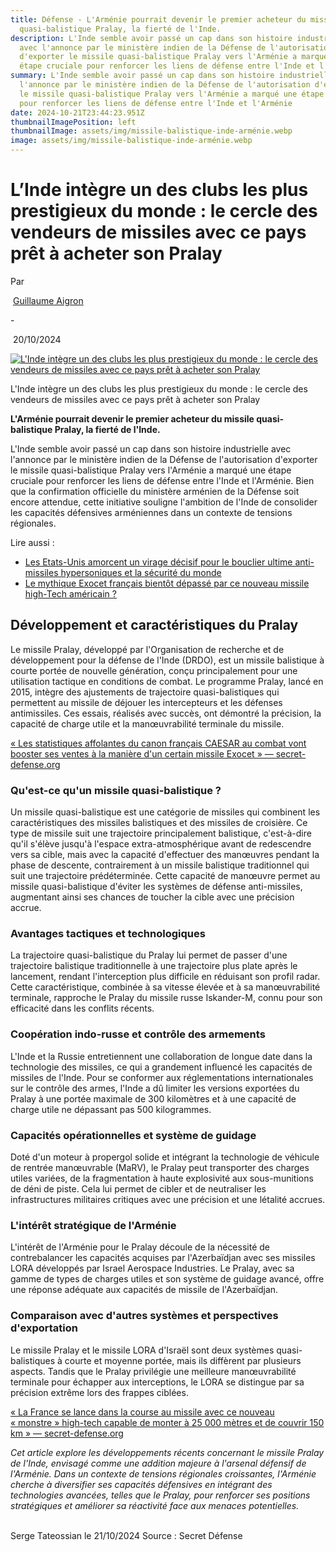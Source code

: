 ```yaml
---
title: Défense - L'Arménie pourrait devenir le premier acheteur du missile
  quasi-balistique Pralay, la fierté de l'Inde.
description: L'Inde semble avoir passé un cap dans son histoire industrielle
  avec l'annonce par le ministère indien de la Défense de l'autorisation
  d'exporter le missile quasi-balistique Pralay vers l'Arménie a marqué une
  étape cruciale pour renforcer les liens de défense entre l'Inde et l'Arménie
summary: L'Inde semble avoir passé un cap dans son histoire industrielle avec
  l'annonce par le ministère indien de la Défense de l'autorisation d'exporter
  le missile quasi-balistique Pralay vers l'Arménie a marqué une étape cruciale
  pour renforcer les liens de défense entre l'Inde et l'Arménie
date: 2024-10-21T23:44:23.951Z
thumbnailImagePosition: left
thumbnailImage: assets/img/missile-balistique-inde-arménie.webp
image: assets/img/missile-balistique-inde-arménie.webp
---
```



# L’Inde intègre un des clubs les plus prestigieux du monde : le cercle des vendeurs de missiles avec ce pays prêt à acheter son Pralay

Par

 [Guillaume Aigron](https://www.secret-defense.org/author/aigrong/)

\-

 20/10/2024 

[![L'Inde intègre un des clubs les plus prestigieux du monde : le cercle des vendeurs de missiles avec ce pays prêt à acheter son Pralay](https://www.secret-defense.org/wp-content/uploads/2024/10/Pu-33-640x427.jpg "L'Inde intègre un des clubs les plus prestigieux du monde : le cercle des vendeurs de missiles avec ce pays prêt à acheter son Pralay")](https://www.secret-defense.org/wp-content/uploads/2024/10/Pu-33.jpg)

L'Inde intègre un des clubs les plus prestigieux du monde : le cercle des vendeurs de missiles avec ce pays prêt à acheter son Pralay

**L'Arménie pourrait devenir le premier acheteur du missile quasi-balistique Pralay, la fierté de l'Inde.**

L'Inde semble avoir passé un cap dans son histoire industrielle avec l'annonce par le ministère indien de la Défense de l'autorisation d'exporter le missile quasi-balistique Pralay vers l'Arménie a marqué une étape cruciale pour renforcer les liens de défense entre l'Inde et l'Arménie. Bien que la confirmation officielle du ministère arménien de la Défense soit encore attendue, cette initiative souligne l'ambition de l'Inde de consolider les capacités défensives arméniennes dans un contexte de tensions régionales.

Lire aussi :

* [Les Etats-Unis amorcent un virage décisif pour le bouclier ultime anti-missiles hypersoniques et la sécurité du monde](https://www.secret-defense.org/actualites/les-etats-unis-amorcent-un-virage-decisif-pour-le-bouclier-ultime-anti-missiles-hypersoniques-et-la-securite-du-monde/)
* [Le mythique Exocet français bientôt dépassé par ce nouveau missile high-Tech américain ?](https://www.secret-defense.org/actualites/le-mythique-exocet-francais-bientot-depasse-par-ce-nouveau-missile-high-tech-americain/)

## Développement et caractéristiques du Pralay

Le missile Pralay, développé par l'Organisation de recherche et de développement pour la défense de l'Inde (DRDO), est un missile balistique à courte portée de nouvelle génération, conçu principalement pour une utilisation tactique en conditions de combat. Le programme Pralay, lancé en 2015, intègre des ajustements de trajectoire quasi-balistiques qui permettent au missile de déjouer les intercepteurs et les défenses antimissiles. Ces essais, réalisés avec succès, ont démontré la précision, la capacité de charge utile et la manœuvrabilité terminale du missile.

[« Les statistiques affolantes du canon français CAESAR au combat vont booster ses ventes à la manière d'un certain missile Exocet » — secret-defense.org](https://www.secret-defense.org/actualites/les-statistiques-affolantes-du-canon-francais-caesar-au-combat-vont-booster-ses-ventes-a-la-maniere-dun-certain-missile-exocet/embed/#?secret=ku12qsshxH#?secret=7nnJYAFqFR)

### Qu'est-ce qu'un missile quasi-balistique ?

Un missile quasi-balistique est une catégorie de missiles qui combinent les caractéristiques des missiles balistiques et des missiles de croisière. Ce type de missile suit une trajectoire principalement balistique, c'est-à-dire qu'il s'élève jusqu'à l'espace extra-atmosphérique avant de redescendre vers sa cible, mais avec la capacité d'effectuer des manœuvres pendant la phase de descente, contrairement à un missile balistique traditionnel qui suit une trajectoire prédéterminée. Cette capacité de manœuvre permet au missile quasi-balistique d'éviter les systèmes de défense anti-missiles, augmentant ainsi ses chances de toucher la cible avec une précision accrue.

### Avantages tactiques et technologiques

La trajectoire quasi-balistique du Pralay lui permet de passer d'une trajectoire balistique traditionnelle à une trajectoire plus plate après le lancement, rendant l'interception plus difficile en réduisant son profil radar. Cette caractéristique, combinée à sa vitesse élevée et à sa manœuvrabilité terminale, rapproche le Pralay du missile russe Iskander-M, connu pour son efficacité dans les conflits récents.

### Coopération indo-russe et contrôle des armements

L'Inde et la Russie entretiennent une collaboration de longue date dans la technologie des missiles, ce qui a grandement influencé les capacités de missiles de l'Inde. Pour se conformer aux réglementations internationales sur le contrôle des armes, l'Inde a dû limiter les versions exportées du Pralay à une portée maximale de 300 kilomètres et à une capacité de charge utile ne dépassant pas 500 kilogrammes.

### Capacités opérationnelles et système de guidage

Doté d'un moteur à propergol solide et intégrant la technologie de véhicule de rentrée manœuvrable (MaRV), le Pralay peut transporter des charges utiles variées, de la fragmentation à haute explosivité aux sous-munitions de déni de piste. Cela lui permet de cibler et de neutraliser les infrastructures militaires critiques avec une précision et une létalité accrues.

### L'intérêt stratégique de l'Arménie

L'intérêt de l'Arménie pour le Pralay découle de la nécessité de contrebalancer les capacités acquises par l'Azerbaïdjan avec ses missiles LORA développés par Israel Aerospace Industries. Le Pralay, avec sa gamme de types de charges utiles et son système de guidage avancé, offre une réponse adéquate aux capacités de missile de l'Azerbaïdjan.

### Comparaison avec d'autres systèmes et perspectives d'exportation

Le missile Pralay et le missile LORA d'Israël sont deux systèmes quasi-balistiques à courte et moyenne portée, mais ils diffèrent par plusieurs aspects. Tandis que le Pralay privilégie une meilleure manœuvrabilité terminale pour échapper aux interceptions, le LORA se distingue par sa précision extrême lors des frappes ciblées.

[« La France se lance dans la course au missile avec ce nouveau « monstre » high-tech capable de monter à 25 000 mètres et de couvrir 150 km » — secret-defense.org](https://www.secret-defense.org/actualites/la-france-se-lance-dans-la-course-au-missile-avec-ce-nouveau-monstre-high-tech-capable-de-monter-a-25-000-metres-et-de-couvrir-150-km/embed/#?secret=lqrkuFPGGp#?secret=IShRIkxPFC)

*Cet article explore les développements récents concernant le missile Pralay de l'Inde, envisagé comme une addition majeure à l'arsenal défensif de l'Arménie. Dans un contexte de tensions régionales croissantes, l'Arménie cherche à diversifier ses capacités défensives en intégrant des technologies avancées, telles que le Pralay, pour renforcer ses positions stratégiques et améliorer sa réactivité face aux menaces potentielles.*

\
Serge Tateossian le 21/10/2024  Source : Secret Défense